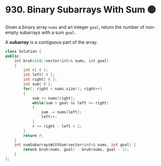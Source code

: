 # 930. Binary Subarrays With Sum 🟡

Given a binary array ```nums``` and an integer ```goal```, return the number of non-empty subarrays with a sum ```goal```.

A **subarray** is a contiguous part of the array.

```cpp
class Solution {
public:
    int bruh(std::vector<int>& nums, int goal)
    {
        int r{ 0 };
        int left{ 0 };
        int right{ 0 };
        int sum{ 0 };
        for(; right < nums.size(); right++)
        {
            sum += nums[right];
            while(sum > goal && left <= right)
            {
                sum -= nums[left];
                left++;
            }
            r += right - left + 1;
        }
        return r;
    }
    int numSubarraysWithSum(vector<int>& nums, int goal) {
        return bruh(nums, goal) - bruh(nums, goal - 1);
    }
};
```
